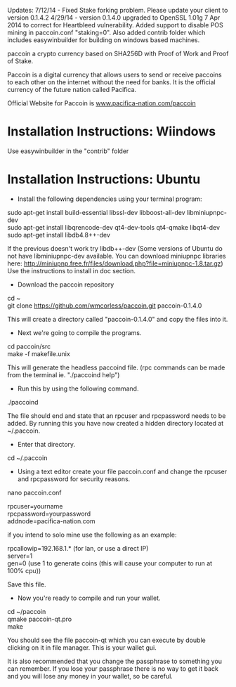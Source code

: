Updates:
7/12/14 - Fixed Stake forking problem. Please update your client to version 0.1.4.2
4/29/14 - version 0.1.4.0 upgraded to OpenSSL 1.01g 7 Apr 2014 to correct for Heartbleed vulnerability. Added support to disable POS mining in paccoin.conf "staking=0". Also added contrib folder which includes easywinbuilder for building on windows based machines.

paccoin a crypto currency based on SHA256D with Proof of Work and Proof of Stake.
 
Paccoin is a digital currency that allows users to send or receive paccoins to each other on the internet without the need for banks. It is the official currency of the future nation called Pacifica. 

Official Website for Paccoin is www.pacifica-nation.com/paccoin

<h1>Installation Instructions: Wiindows</h1>

Use easywinbuilder in the "contrib" folder

<h1>Installation Instructions: Ubuntu</h1>

* Install the following dependencies using your terminal program:

sudo apt-get install build-essential libssl-dev libboost-all-dev libminiupnpc-dev<br>
sudo apt-get install libqrencode-dev qt4-dev-tools qt4-qmake libqt4-dev<br>
sudo apt-get install libdb4.8++-dev<br>

If the previous doesn't work try libdb++-dev
(Some versions of Ubuntu do not have libminiupnpc-dev available. You can download miniupnpc libraries here: http://miniupnp.free.fr/files/download.php?file=miniupnpc-1.8.tar.gz) Use the instructions to install in doc section.

* Download the paccoin repository

cd ~<br>
git clone https://github.com/wmcorless/paccoin.git paccoin-0.1.4.0

This will create a directory called "paccoin-0.1.4.0" and copy the files into it. 

* Next we're going to compile the programs.

cd paccoin/src<br>
make -f makefile.unix

This will generate the headless paccoind file. (rpc commands can be made from the terminal ie. "./paccoind help")

* Run this by using the following command.

./paccoind

The file should end and state that an rpcuser and rpcpassword needs to be added. By running this you have now created 
a hidden directory located at ~/.paccoin. 

* Enter that directory.

cd ~/.paccoin

* Using a text editor create your file paccoin.conf and change the rpcuser and rpcpassword for security 
reasons. 

nano paccoin.conf

rpcuser=yourname<br>
rpcpassword=yourpassword<br>
addnode=pacifica-nation.com

if you intend to solo mine use the following as an example:

rpcallowip=192.168.1.* (for lan, or use a direct IP)<br>
server=1<br>
gen=0 (use 1 to generate coins (this will cause your computer to run at 100% cpu))<br>

Save this file. 

* Now you're ready to compile and run your wallet.

cd ~/paccoin<br>
qmake paccoin-qt.pro<br>
make

You should see the file paccoin-qt which you can execute by double clicking on it in file manager. This is your wallet 
gui.

It is also recommended that you change the passphrase to something you can remember. If you lose your passphrase 
there is no way to get it back and you will lose any money in your wallet, so be careful.
